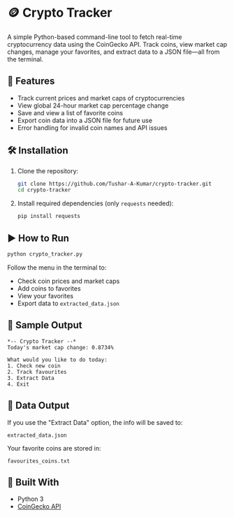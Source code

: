 # 🪙 Crypto Tracker

A simple Python-based command-line tool to fetch real-time cryptocurrency data using the CoinGecko API. Track coins, view market cap changes, manage your favorites, and extract data to a JSON file—all from the terminal.

## 🚀 Features

- Track current prices and market caps of cryptocurrencies
- View global 24-hour market cap percentage change
- Save and view a list of favorite coins
- Export coin data into a JSON file for future use
- Error handling for invalid coin names and API issues

## 🛠️ Installation

1. Clone the repository:
   ```bash
   git clone https://github.com/Tushar-A-Kumar/crypto-tracker.git
   cd crypto-tracker

2. Install required dependencies (only `requests` needed):
   ```bash
   pip install requests
   ```

## ▶️ How to Run

```bash
python crypto_tracker.py
```

Follow the menu in the terminal to:

- Check coin prices and market caps
- Add coins to favorites
- View your favorites
- Export data to `extracted_data.json`

## 💾 Sample Output

```
*-- Crypto Tracker --*
Today's market cap change: 0.8734%

What would you like to do today:
1. Check new coin
2. Track favourites
3. Extract Data
4. Exit
```

## 📁 Data Output

If you use the "Extract Data" option, the info will be saved to:
```
extracted_data.json
```

Your favorite coins are stored in:
```
favourites_coins.txt
```

## 🧠 Built With

- Python 3
- [CoinGecko API](https://www.coingecko.com/en/api/documentation)


